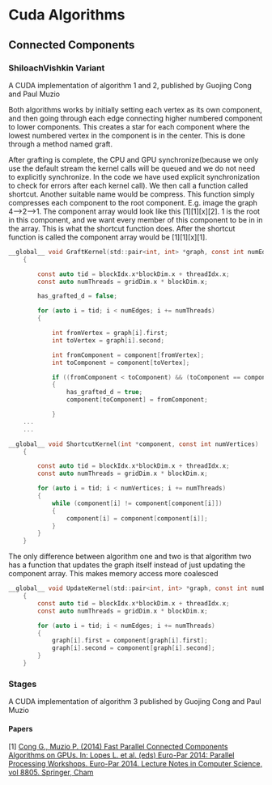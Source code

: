# Cuda Algorithms

## Connected Components

### ShiloachVishkin Variant

<p>A CUDA implementation of algorithm 1 and 2, published by Guojing Cong and Paul Muzio</p>


<p>Both algorithms works by initially setting each vertex as its own component, and then going through each edge connecting higher numbered component to lower components. This creates a star for each component where the lowest numbered vertex in the component is in the center. This is done through a method named graft.

After grafting is complete, the CPU and GPU synchronize(because we only use the default stream the kernel calls will be queued and we do not need to explicitly synchronize. In the code we have used explicit synchronization to check for errors after each kernel call). We then call a function called shortcut. Another suitable name would be compress. This function simply compresses each component to the root component. E.g. image the graph 4-->2-->1.  The component array would look like this [1][1][x][2]. 1 is the root in this component, and we want every member of this component to be in in the array. This is what the shortcut function does. After the shortcut function is called the component array would be [1][1][x][1].</p>

```c
__global__ void GraftKernel(std::pair<int, int> *graph, const int numEdges, int *component)
	{

		const auto tid = blockIdx.x*blockDim.x + threadIdx.x;
		const auto numThreads = gridDim.x * blockDim.x;

		has_grafted_d = false;

		for (auto i = tid; i < numEdges; i += numThreads)
		{

			int fromVertex = graph[i].first;
			int toVertex = graph[i].second;

			int fromComponent = component[fromVertex];
			int toComponent = component[toVertex];

			if ((fromComponent < toComponent) && (toComponent == component[toComponent]))
			{
				has_grafted_d = true;
				component[toComponent] = fromComponent;

			}
	...
	...
```

```c
__global__ void ShortcutKernel(int *component, const int numVertices)
	{

		const auto tid = blockIdx.x*blockDim.x + threadIdx.x;
		const auto numThreads = gridDim.x * blockDim.x;

		for (auto i = tid; i < numVertices; i += numThreads)
		{
			while (component[i] != component[component[i]])
			{
				component[i] = component[component[i]];
			}
		}
	}
```


The only difference between algorithm one and two is that algorithm two has a function that updates the graph itself instead of just updating the component array. This makes memory access more coalesced


```c
__global__ void UpdateKernel(std::pair<int, int> *graph, const int numEdges, int *component)
	{
		const auto tid = blockIdx.x*blockDim.x + threadIdx.x;
		const auto numThreads = gridDim.x * blockDim.x;

		for (auto i = tid; i < numEdges; i += numThreads)
		{
			graph[i].first = component[graph[i].first];
			graph[i].second = component[graph[i].second];
		}
	}
```



### Stages
<p>A CUDA implementation of algorithm 3 published by Guojing Cong and Paul Muzio</p>

#### Papers
[1] <a href="https://doi.org/10.1007/978-3-319-14325-5_14">Cong G., Muzio P. (2014) Fast Parallel Connected Components Algorithms on GPUs. In: Lopes L. et al. (eds) Euro-Par 2014: Parallel Processing Workshops. Euro-Par 2014. Lecture Notes in Computer Science, vol 8805. Springer, Cham</a></p>

